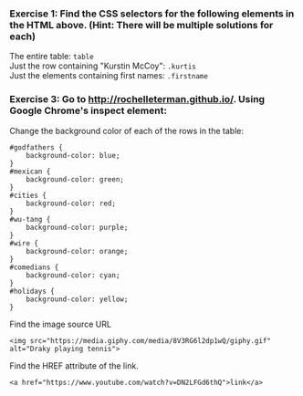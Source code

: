 ### Exercise 1: Find the CSS selectors for the following elements in the HTML above. (Hint: There will be multiple solutions for each)

The entire table: `table` <br>
Just the row containing "Kurstin McCoy": `.kurtis` <br>
Just the elements containing first names: `.firstname` <br>

### Exercise 3: Go to http://rochelleterman.github.io/. Using Google Chrome's inspect element:

Change the background color of each of the rows in the table:

~~~
#godfathers {
	background-color: blue;
}
#mexican {
	background-color: green;
}
#cities {
	background-color: red;
}
#wu-tang {
	background-color: purple;
}
#wire {
	background-color: orange;
}
#comedians {
	background-color: cyan;
}
#holidays {
	background-color: yellow;
}
~~~


Find the image source URL

~~~
<img src="https://media.giphy.com/media/8V3RG6l2dp1wQ/giphy.gif" alt="Draky playing tennis">
~~~

Find the HREF attribute of the link.

~~~
<a href="https://www.youtube.com/watch?v=DN2LFGd6thQ">link</a>
~~~